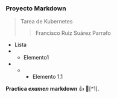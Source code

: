    ### Proyecto Markdown  ###
   > Tarea de Kubernetes
   >> Francisco Ruiz Suárez
Parrafo

- Lista
- + Elemento1
- + * Elemento 1.1

**Practica _examen_ markdown** 👍
🥇[^1].
